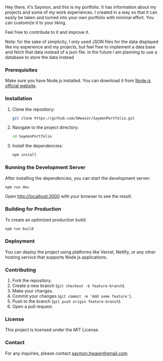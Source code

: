 Hey there, it's Saymon, and this is my portfolio. It has information about my projects and some of my work experiences. 
I created in a way so that it can easily be taken and turned into your own portfolio with minimal effort. You can customize it to your liking.

Feel free to contribute to it and improve it.

Note: for the sake of simplicity, I only used JSON files for the data displayed like my experience and my projects, but feel free to implement a data base and fetch that data instead of a json file.
in the future I am planning to use a database to store the data instead

### Prerequisites

Make sure you have Node.js installed. You can download it from [Node.js official website](https://nodejs.org/).

### Installation

1. Clone the repository:

    ```bash
    git clone https://github.com/SHwaier/SaymonPortfolio.git
    ```

2. Navigate to the project directory:

    ```bash
    cd SaymonPortfolio
    ```

3. Install the dependencies:

    ```bash
    npm install
    ```

### Running the Development Server

After installing the dependencies, you can start the development server:

```bash
npm run dev
```

Open [http://localhost:3000](http://localhost:3000) with your browser to see the result.

### Building for Production

To create an optimized production build:

```bash
npm run build
```

### Deployment

You can deploy the project using platforms like Vercel, Netlify, or any other hosting service that supports Node.js applications.

### Contributing

1. Fork the repository.
2. Create a new branch (`git checkout -b feature-branch`).
3. Make your changes.
4. Commit your changes (`git commit -m 'Add some feature'`).
5. Push to the branch (`git push origin feature-branch`).
6. Open a pull request.

### License

This project is licensed under the MIT License.

### Contact

For any inquiries, please contact [saymon.hwaier@gmail.com](mailto:saymon.hwaier@gmail.com).
